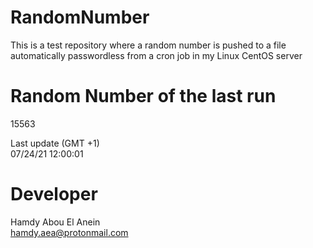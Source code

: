 # RandomNumber    
This is a test repository where a random number is pushed to a file automatically passwordless from a cron job in my Linux CentOS server    
# Random Number of the last run   
15563
      
Last update (GMT +1)    
07/24/21 12:00:01
# Developer    
Hamdy Abou El Anein   
hamdy.aea@protonmail.com
